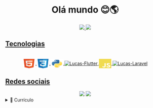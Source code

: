 <div align="center">
  <h1> Olá mundo 😊🌎 </h1>
</div>

<div align="center">
  <a href="https://github.com/b4ra0">
  <img height="180em" src="https://github-readme-stats.vercel.app/api?username=b4ra0&show_icons=true&theme=dark&include_all_commits=true&count_private=true"/>
  <img height="180em" src="https://github-readme-stats.vercel.app/api/top-langs/?username=b4ra0&layout=compact&langs_count=7&theme=dark"/>
</div>
  
  ## Tecnologias

<div style="display: inline_block" align="center"><br>
  <img align="center" alt="Lucas-HTML" height="30" width="40" src="https://raw.githubusercontent.com/devicons/devicon/master/icons/html5/html5-original.svg">
  <img align="center" alt="Lucas-CSS" height="30" width="40" src="https://raw.githubusercontent.com/devicons/devicon/master/icons/css3/css3-original.svg">
  <img align="center" alt="Lucas-Python" height="30" width="40" src="https://raw.githubusercontent.com/devicons/devicon/master/icons/python/python-original.svg">
  <img align="center" alt="Lucas-Flutter" height="30" width="40" src="https://cdn.jsdelivr.net/gh/devicons/devicon/icons/flutter/flutter-original.svg">
  <img align="center" alt="Lucas-Js" height="30" width="40" src="https://raw.githubusercontent.com/devicons/devicon/master/icons/javascript/javascript-plain.svg">
  <img align="center" alt="Lucas-Laravel" height="30" width="40" src="https://cdn.jsdelivr.net/gh/devicons/devicon/icons/laravel/laravel-plain.svg">
  
</div>
  
  ## Redes sociais
  
  <div align="center"> 
 <a href="https://instagram.com/b4ra0" target="_blank"><img src="https://img.shields.io/badge/-Instagram-%23E4405F?style=for-the-badge&logo=instagram&logoColor=white" target="_blank"></a>
 <a href="https://www.linkedin.com/in/b4ra0" target="_blank"><img src="https://img.shields.io/badge/-LinkedIn-%230077B5?style=for-the-badge&logo=linkedin&logoColor=white" target="_blank"></a> 
  </div>
<details>
  <summary>📄 Currículo</summary>
  
  ## Educação
  
  💻 **Ciência da Computação**\
  📅 2020 - Atualmente\
  📍 **Universidade Federal de Santa Catarina** - Florianópolis, Brasil
  
  ## Experiência
  
  👨‍💻 **Desenvolvedor e Designer de Interfaces**\
  📆 2021 - Atualmente\
  📍 **Pixel - Soluções Digitais** - Florianópolis, Brasil
  
  💰 **Diretor Comercial**\
  📆 ago/2021 - jan/2022\
  📍 **Pixel - Soluções Digitais** - Florianópolis, Brasil
  
  📝 **Diretor de Projetos**\
  📆 Fev/2022 - atualmente\
  📍 **Pixel - Soluções Digitais** - Florianópolis, Brasil
  
  👨‍💻 **Estágiario - Desenvolvimento Mobile (Flutter)**\
  📆 Mar/2022 - Jun/2022\
  📍 **Doutor-IE** - Florianópolis, Brasil
  
  👨‍💻 **Desenvolvedor Mobile (Flutter)**\
  📆 Jun/2022 - atualmente\
  📍 **Doutor-IE** - Florianópolis, Brasil
  
</details>
